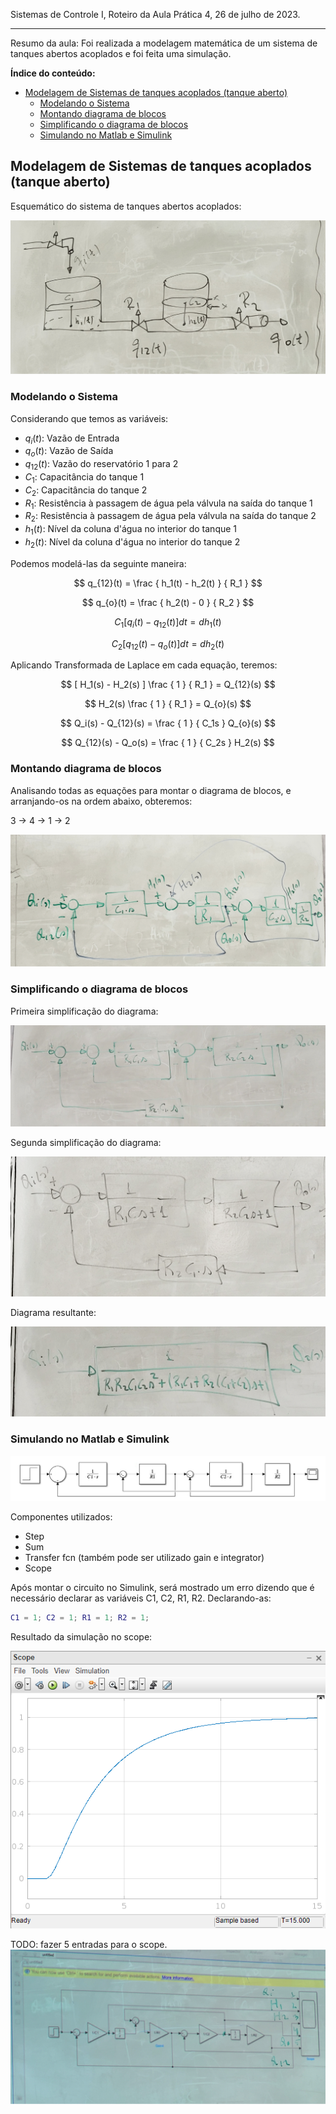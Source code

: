 Sistemas de Controle I, Roteiro da Aula Prática 4, 26 de julho de 2023.

---

Resumo da aula:
Foi realizada a modelagem matemática de um sistema de tanques abertos acoplados e foi feita uma simulação.

**Índice do conteúdo:**

- [Modelagem de Sistemas de tanques acoplados (tanque aberto)](#modelagem-de-sistemas-de-tanques-acoplados-tanque-aberto)
  - [Modelando o Sistema](#modelando-o-sistema)
  - [Montando diagrama de blocos](#montando-diagrama-de-blocos)
  - [Simplificando o diagrama de blocos](#simplificando-o-diagrama-de-blocos)
  - [Simulando no Matlab e Simulink](#simulando-no-matlab-e-simulink)


## Modelagem de Sistemas de tanques acoplados (tanque aberto)

Esquemático do sistema de tanques abertos acoplados:

![Sistema de tanque](imgs/sistema-tanque.png)

### Modelando o Sistema

Considerando que temos as variáveis:

- $q_i(t)$: Vazão de Entrada
- $q_o(t)$: Vazão de Saída
- $q_{12}(t)$: Vazão do reservatório 1 para 2
- $C_{1}$: Capacitância do tanque 1
- $C_{2}$: Capacitância do tanque 2
- $R_{1}$: Resistência à passagem de água pela válvula na saída do tanque 1
- $R_{2}$: Resistência à passagem de água pela válvula na saída do tanque 2
- $h_{1}(t)$: Nível da coluna d'água no interior do tanque 1
- $h_{2}(t)$: Nível da coluna d'água no interior do tanque 2

Podemos modelá-las da seguinte maneira:

$$ q_{12}(t) = \frac { h_1(t) - h_2(t) } { R_1 } $$

$$ q_{o}(t) = \frac { h_2(t) - 0 } { R_2 } $$

$$ C_1[q_i(t) - q_{12}(t)]dt = dh_1(t) $$

$$ C_2[q_{12}(t) - q_{o}(t)]dt = dh_2(t) $$

Aplicando Transformada de Laplace em cada equação, teremos:

$$ [ H_1(s) - H_2(s) ] \frac { 1 } { R_1 } = Q_{12}(s) $$

$$ H_2(s) \frac { 1 } { R_1 } = Q_{o}(s) $$

$$ Q_i(s) - Q_{12}(s) = \frac { 1 } { C_1s } Q_{o}(s) $$

$$ Q_{12}(s) - Q_o(s) = \frac { 1 } { C_2s } H_2(s) $$

### Montando diagrama de blocos

Analisando todas as equações para montar o diagrama de blocos, e arranjando-os na ordem abaixo, obteremos:

3 -> 4 -> 1 -> 2
<!-- TODO: ou será que era 3 -> 1 -> 4 -> 2 ??? -->

![Diagrama de blocos conforme modelagem matemática](imgs/diagrama-blocos.png)

### Simplificando o diagrama de blocos

Primeira simplificação do diagrama:

![Primeira simplificação](imgs/primeira-simplificacao.png)

Segunda simplificação do diagrama:

![Segunda simplificação](imgs/segunda-simplificacao.png)

Diagrama resultante:

![Resultado final do diagrama](imgs/diagrama-resultante.png)

### Simulando no Matlab e Simulink

![Circuito no Simulink](imgs/simulink.png)

Componentes utilizados:
- Step
- Sum
- Transfer fcn (também pode ser utilizado gain e integrator)
- Scope

Após montar o circuito no Simulink, será mostrado um erro dizendo que é necessário declarar as variáveis C1, C2, R1, R2. Declarando-as:

```Matlab
C1 = 1; C2 = 1; R1 = 1; R2 = 1;
```

Resultado da simulação no scope:

![Gráfico do circuito](imgs/scope.png)

TODO: fazer 5 entradas para o scope.
![Circuito com scope de 5 entradas](imgs/simulink-5scopes.png)